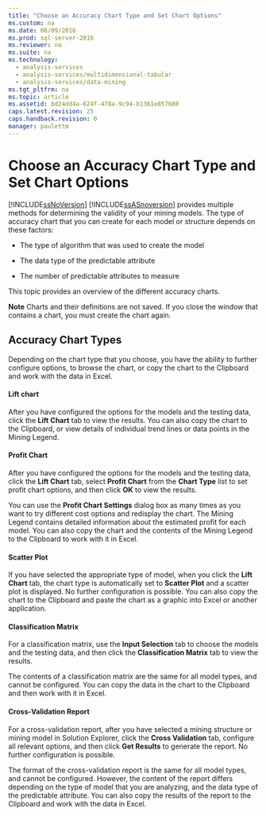 ```yaml
---
title: "Choose an Accuracy Chart Type and Set Chart Options"
ms.custom: na
ms.date: 08/09/2016
ms.prod: sql-server-2016
ms.reviewer: na
ms.suite: na
ms.technology: 
  - analysis-services
  - analysis-services/multidimensional-tabular
  - analysis-services/data-mining
ms.tgt_pltfrm: na
ms.topic: article
ms.assetid: bd24dd4a-624f-478a-9c94-b1361e857680
caps.latest.revision: 25
caps.handback.revision: 0
manager: paulettm
---
```

# Choose an Accuracy Chart Type and Set Chart Options
[!INCLUDE[ssNoVersion](../../Topics/TopicNameContainA/tokens/ssNoVersion_md.md)] [!INCLUDE[ssASnoversion](../../Topics/TopicNameContainA/tokens/ssASnoversion_md.md)] provides multiple methods for determining the validity of your mining models. The type of accuracy chart that you can create for each model or structure depends on these factors:  
  
-   The type of algorithm that was used to create the model  
  
-   The data type of the predictable attribute  
  
-   The number of predictable attributes to measure  
  
 This topic provides an overview of the different accuracy charts.  
  
 **Note** Charts and their definitions are not saved. If you close the window that contains a chart, you must create the chart again.  
  
## Accuracy Chart Types  
 Depending on the chart type that you choose, you have the ability to further configure options, to browse the chart, or copy the chart to the Clipboard and work with the data in Excel.  
  
#### Lift chart  
 After you have configured the options for the models and the testing data, click the **Lift Chart** tab to view the results. You can also copy the chart to the Clipboard, or view details of individual trend lines or data points in the Mining Legend.  
  
#### Profit Chart  
 After you have configured the options for the models and the testing data, click the **Lift Chart** tab, select **Profit Chart** from the **Chart Type** list to set profit chart options, and then click **OK** to view the results.  
  
 You can use the **Profit Chart Settings** dialog box as many times as you want to try different cost options and redisplay the chart. The Mining Legend contains detailed information about the estimated profit for each model. You can also copy the chart and the contents of the Mining Legend to the Clipboard to work with it in Excel.  
  
#### Scatter Plot  
 If you have selected the appropriate type of model, when you click the **Lift Chart** tab, the chart type is automatically set to **Scatter Plot** and a scatter plot is displayed. No further configuration is possible. You can also copy the chart to the Clipboard and paste the chart as a graphic into Excel or another application.  
  
#### Classification Matrix  
 For a classification matrix, use the **Input Selection** tab to choose the models and the testing data, and then click the **Classification Matrix** tab to view the results.  
  
 The contents of a classification matrix are the same for all model types, and cannot be configured. You can copy the data in the chart to the Clipboard and then work with it in Excel.  
  
#### Cross-Validation Report  
 For a cross-validation report, after you have selected a mining structure or mining model in Solution Explorer, click the **Cross Validation** tab, configure all relevant options, and then click **Get Results** to generate the report. No further configuration is possible.  
  
 The format of the cross-validation report is the same for all model types, and cannot be configured. However, the content of the report differs depending on the type of model that you are analyzing, and the data type of the predictable attribute. You can also copy the results of the report to the Clipboard and work with the data in Excel.